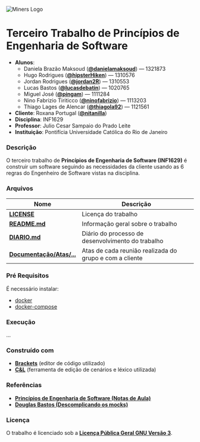 ![Miners Logo](https://github.com/danielamaksoud/INF1629TerceiroTrabalho/blob/master/Logo/miners.png?raw=true)

# Terceiro Trabalho de Princípios de Engenharia de Software #
- **Alunos**: 
  * Daniela Brazão Maksoud (**[@danielamaksoud](https://github.com/danielamaksoud)**) — 1321873
  * Hugo Rodrigues (**[@hipsterHiken](https://github.com/hipsterHiken)**) — 1310576
  * Jordan Rodrigues (**[@jordan2R](https://github.com/jordan2R)**) — 1310553
  * Lucas Bastos (**[@lucasdebatin](https://github.com/lucasdebatin)**) — 1020765
  * Miguel José (**[@pingam](https://github.com/pingam)**) — 1111284
  * Nino Fabrizio Tiriticco (**[@ninofabrizio](https://github.com/ninofabrizio)**) — 1113203
  * Thiago Lages de Alencar (**[@thiagola92](https://github.com/thiagola92)**) — 1121561
- **Cliente**: Roxana Portugal (**[@nitanilla](https://github.com/nitanilla)**)
- **Disciplina**: INF1629
- **Professor**: Julio Cesar Sampaio do Prado Leite
- **Instituição**: Pontifícia Universidade Católica do Rio de Janeiro

### Descrição ###
O terceiro trabalho de **Princípios de Engenharia de Software (INF1629)** é construir um software seguindo as necessidades da cliente usando as 6 regras do Engenheiro de Software vistas na disciplina.

### Arquivos ###

Nome | Descrição
------------ | -------------
**[LICENSE](https://github.com/danielamaksoud/INF1629TerceiroTrabalho/blob/master/Documenta%C3%A7%C3%A3o/LICENSE)** | Licença do trabalho
**[README.md](https://github.com/danielamaksoud/INF1629TerceiroTrabalho/blob/master/README.md)** | Informação geral sobre o trabalho
**[DIARIO.md](https://github.com/danielamaksoud/INF1629TerceiroTrabalho/blob/master/Documenta%C3%A7%C3%A3o/DIARIO.md)** | Diário do processo de desenvolvimento do trabalho
**[Documentação/Atas/...](https://github.com/danielamaksoud/INF1629TerceiroTrabalho/tree/master/Documenta%C3%A7%C3%A3o/Atas)** | Atas de cada reunião realizada do grupo e com a cliente

### Pré Requisitos ###
É necessário instalar: 
- [docker](https://docs.docker.com/engine/installation/)
- [docker-compose](https://docs.docker.com/compose/install/)

### Execução ###
...

### Construído com ###
- **[Brackets](http://brackets.io/)** (editor de código utilizado)
- **[C&L](http://pes.inf.puc-rio.br/cel/index_old.htm)** (ferramenta de edição de cenários e léxico utilizada)

### Referências ###
- **[Princípios de Engenharia de Software (Notas de Aula)](https://pes2006.wordpress.com/)**
- **[Douglas Bastos (Descomplicando os mocks)](https://www.slideshare.net/douglashenry7/descomplicando-os-mocks/)**

### Licença ###
O trabalho é licenciado sob a **[Licença Pública Geral GNU Versão 3](http://www.gnu.org/licenses/gpl-3.0.html)**.

